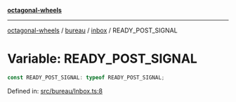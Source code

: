 [**octagonal-wheels**](../../../README.md)

***

[octagonal-wheels](../../../modules.md) / [bureau](../../README.md) / [inbox](../README.md) / READY\_POST\_SIGNAL

# Variable: READY\_POST\_SIGNAL

```ts
const READY_POST_SIGNAL: typeof READY_POST_SIGNAL;
```

Defined in: [src/bureau/Inbox.ts:8](https://github.com/vrtmrz/octagonal-wheels/blob/main/src/bureau/Inbox.ts#L8)
